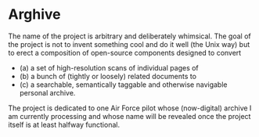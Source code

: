 # Arghive

The name of the project is arbitrary and deliberately whimsical. The goal of the project
is not to invent something cool and do it well (the Unix way) but to erect a composition
of open-source components designed to convert
* (a) a set of high-resolution scans of individual pages of
* (b) a bunch of (tightly or loosely) related documents to
* (c) a searchable, semantically taggable and otherwise navigable personal archive.

The project is dedicated to one Air Force pilot whose (now-digital) archive I am currently processing
and whose name will be revealed once the project itself is at least halfway functional.
